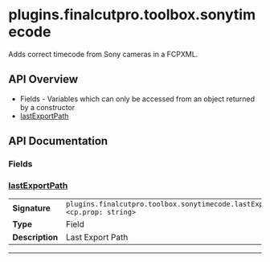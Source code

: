 # plugins.finalcutpro.toolbox.sonytimecode

Adds correct timecode from Sony cameras in a FCPXML.

## API Overview
* Fields - Variables which can only be accessed from an object returned by a constructor
 * [lastExportPath](#lastExportPath)

## API Documentation

### Fields


### [lastExportPath](#lastExportPath)

|                                             |                                                                                     |
| --------------------------------------------|-------------------------------------------------------------------------------------|
| **Signature**                               | `plugins.finalcutpro.toolbox.sonytimecode.lastExportPath <cp.prop: string>`                                                                    |
| **Type**                                    | Field                                                                     |
| **Description**                             | Last Export Path                                                                     |

---
